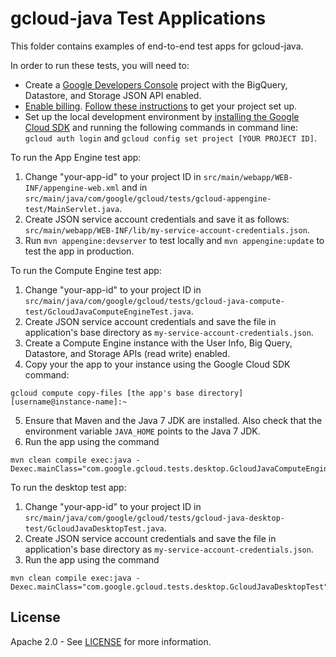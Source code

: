 gcloud-java Test Applications
=============================

This folder contains examples of end-to-end test apps for gcloud-java.

In order to run these tests, you will need to:

* Create a [Google Developers Console](https://console.developers.google.com/) project with the BigQuery, Datastore, and Storage JSON API enabled.
* [Enable billing](https://support.google.com/cloud/answer/6158867?hl=en). [Follow these instructions](https://cloud.google.com/docs/authentication#preparation) to get your project set up.
* Set up the local development environment by [installing the Google Cloud SDK](https://cloud.google.com/sdk/) and running the following commands in command line: `gcloud auth login` and `gcloud config set project [YOUR PROJECT ID]`.

To run the App Engine test app:
1. Change "your-app-id" to your project ID in `src/main/webapp/WEB-INF/appengine-web.xml` and in `src/main/java/com/google/gcloud/tests/gcloud-appengine-test/MainServlet.java`.
2. Create JSON service account credentials and save it as follows: `src/main/webapp/WEB-INF/lib/my-service-account-credentials.json`.
3. Run `mvn appengine:devserver` to test locally and `mvn appengine:update` to test the app in production.

To run the Compute Engine test app:

1. Change "your-app-id" to your project ID in `src/main/java/com/google/gcloud/tests/gcloud-java-compute-test/GcloudJavaComputeEngineTest.java`.
2. Create JSON service account credentials and save the file in application's base directory as `my-service-account-credentials.json`.
3. Create a Compute Engine instance with the User Info, Big Query, Datastore, and Storage APIs (read write) enabled.
4. Copy your the app to your instance using the Google Cloud SDK command:
  ```
  gcloud compute copy-files [the app's base directory] [username@instance-name]:~
  ```
5. Ensure that Maven and the Java 7 JDK are installed.  Also check that the environment variable `JAVA_HOME` points to the Java 7 JDK.
6. Run the app using the command
  ```
  mvn clean compile exec:java -Dexec.mainClass="com.google.gcloud.tests.desktop.GcloudJavaComputeEngineTest"
  ```

To run the desktop test app:

1. Change "your-app-id" to your project ID in `src/main/java/com/google/gcloud/tests/gcloud-java-desktop-test/GcloudJavaDesktopTest.java`.
2. Create JSON service account credentials and save the file in application's base directory as `my-service-account-credentials.json`.
3. Run the app using the command
  ```
  mvn clean compile exec:java -Dexec.mainClass="com.google.gcloud.tests.desktop.GcloudJavaDesktopTest"
  ```

License
-------

Apache 2.0 - See [LICENSE](https://github.com/GoogleCloudPlatform/gcloud-java-examples/blob/master/LICENSE) for more information.
